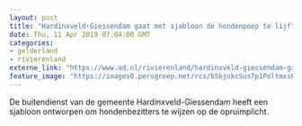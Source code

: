 ```yaml
---
layout: post
title: "Hardinxveld-Giessendam gaat met sjabloon de hondenpoep te lijf"
date: Thu, 11 Apr 2019 07:04:00 GMT
categories: 
- gelderland 
- rivierenland 
externe_link: "https://www.ad.nl/rivierenland/hardinxveld-giessendam-gaat-met-sjabloon-de-hondenpoep-te-lijf~a06f0d07/"
feature_image: "https://images0.persgroep.net/rcs/b5kjnkcSus7p1PoltmxsPeu0CZE/diocontent/145245045/_fitwidth/400/?appId=21791a8992982cd8da851550a453bd7f&quality=0.7"
---
```


De buitendienst van de gemeente Hardinxveld-Giessendam heeft een sjabloon ontworpen om hondenbezitters te wijzen op de opruimplicht.
